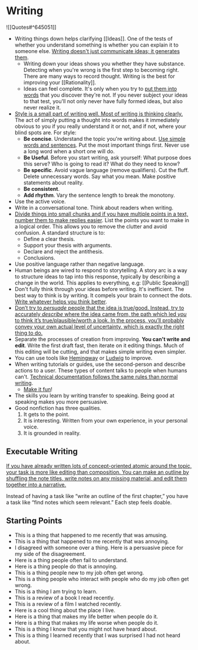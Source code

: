 # Writing
![[Quotes#^645051]]

- Writing things down helps clarifying [[Ideas]]. One of the tests of whether you understand something is whether you can explain it to someone else. [Writing doesn't just communicate ideas; it generates them](http://www.paulgraham.com/writing44.html).
	- Writing down your ideas shows you whether they have substance. Detecting when you're wrong is the first step to becoming right. There are many ways to record thought. Writing is the best for improving your [[Rationality]].
	- Ideas can feel complete. It's only when you try to [put them into words](http://paulgraham.com/words.html) that you discover they're not. If you never subject your ideas to that test, you'll not only never have fully formed ideas, but also never realize it.
- [Style is a small part of writing well. Most of writing is thinking clearly.](https://www.julian.com/guide/write/intro) The act of simply putting a thought into words makes it immediately obvious to you if you really understand it or not, and if not, where your blind spots are. For style:
  - **Be concise**. Understand the topic you're writing about. [Use simple words and sentences](http://www.paulgraham.com/simply.html). Put the most important things first. Never use a long word when a short one will do.
  - **Be Useful**. Before you start writing, ask yourself: What purpose does this serve? Who is going to read it? What do they need to know?
  - **Be specific**. Avoid vague language (remove qualifiers). Cut the fluff. Delete unnecessary words. Say what you mean. Make positive statements about reality.
  - **Be consistent**.
  - **Add rhythm**. Vary the sentence length to break the monotony.
- Use the active voice.
- Write in a conversational tone. Think about readers when writing.
- [Divide things into small chunks and if you have multiple points in a text, number them to make replies easier](https://slatestarcodex.com/2016/02/20/writing-advice/). List the points you want to make in a logical order. This allows you to remove the clutter and avoid confusion. A standard structure is to:
  - Define a clear thesis.
  - Support your thesis with arguments.
  - Declare and reject the antithesis.
  - Conclusions.
- Use positive language rather than negative language.
- Human beings are wired to respond to storytelling. A story arc is a way to structure ideas to tap into this response, typically by describing a change in the world. This applies to everything, e.g: [[Public Speaking]]
- Don't fully think through your ideas before writing. It's inefficient. The best way to think is by writing. It compels your brain to connect the dots. [Write whatever helps you think better](https://twitter.com/eugeneyan/status/1256828197410201601).
- [Don’t try to _persuade_ people that the idea is true/good. Instead, try to accurately _describe_ where the idea came from, the path which led _you_ to think it’s true/plausible/worth a look. In the process, you’ll probably convey your own actual level of uncertainty, which is exactly the right thing to do.](https://www.lesswrong.com/posts/Psr9tnQFuEXiuqGcR/how-to-write-quickly-while-maintaining-epistemic-rigor)
- Separate the processes of creation from improving. **You can't write and edit**. Write the first draft fast, then iterate on it editing things. Much of this editing will be cutting, and that makes simple writing even simpler.
- You can use tools like [Hemingway](http://www.hemingwayapp.com/) or [Ludwig](https://ludwig.guru/) to improve.
- When writing tutorials or guides, use the second-person and describe actions to a user. These types of content talks to people when humans can't. [Technical documentation follows the same rules than normal writing](https://developers.google.com/tech-writing/one).
	- [Make it fun](https://davnicwil.com/tips-for-making-writing-more-fun/)!
- The skills you learn by writing transfer to speaking. Being good at speaking makes you more persuasive.
 - Good nonfiction has three qualities.
	1. It gets to the point.
	2. It is interesting. Written from your own experience, in your personal voice.
	3. It is grounded in reality.


## Executable Writing

[If you have already written lots of concept-oriented atomic around the topic, your task is more like editing than composition. You can make an outline by shuffling the note titles, write notes on any missing material, and edit them together into a narrative.](https://notes.andymatuschak.org/z3PBVkZ2SvsAgFXkjHsycBeyS6Cw1QXf7kcD8)

Instead of having a task like “write an outline of the first chapter,” you have a task like “find notes which seem relevant.” Each step feels doable.

## Starting Points

- This is a thing that happened to me recently that was amusing.
- This is a thing that happened to me recently that was annoying.
- I disagreed with someone over a thing. Here is a persuasive piece for my side of the disagreement.
- Here is a thing people often fail to understand.
- Here is a thing people do that is annoying.
- This is a thing people new to my job often get wrong.
- This is a thing people who interact with people who do my job often get wrong.
- This is a thing I am trying to learn.
- This is a review of a book I read recently.
- This is a review of a film I watched recently.
- Here is a cool thing about the place I live.
- Here is a thing that makes my life better when people do it.
- Here is a thing that makes my life worse when people do it.
- This is a thing I know that you might not have heard about.
- This is a thing I learned recently that I was surprised I had not heard about.